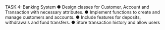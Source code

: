 TASK 4: Banking System
● Design classes for Customer, Account and Transaction with necessary attributes.
● Implement functions to create and manage customers and accounts.
● Include features for deposits, withdrawals and fund transfers.
● Store transaction history and allow users
